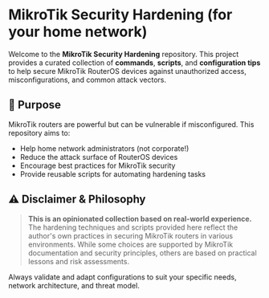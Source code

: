 # MikroTik Security Hardening (for your home network)

Welcome to the **MikroTik Security Hardening** repository. This project provides a curated collection of **commands**, **scripts**, and **configuration tips** to help secure MikroTik RouterOS devices against unauthorized access, misconfigurations, and common attack vectors.

## 🔐 Purpose

MikroTik routers are powerful but can be vulnerable if misconfigured. This repository aims to:
- Help home network administrators (not corporate!)
- Reduce the attack surface of RouterOS devices
- Encourage best practices for MikroTik security
- Provide reusable scripts for automating hardening tasks

## ⚠️ Disclaimer & Philosophy

> **This is an opinionated collection based on real-world experience.**  
> The hardening techniques and scripts provided here reflect the author's own practices in securing MikroTik routers in various environments. While some choices are supported by MikroTik documentation and security principles, others are based on practical lessons and risk assessments.  

Always validate and adapt configurations to suit your specific needs, network architecture, and threat model.
